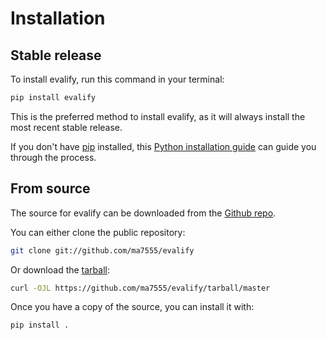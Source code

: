 # Installation

## Stable release

To install evalify, run this command in your
terminal:

```bash
pip install evalify
```

This is the preferred method to install evalify, as it will always install the most recent stable release.

If you don't have [pip][] installed, this [Python installation guide][]
can guide you through the process.

## From source

The source for evalify can be downloaded from
the [Github repo][].

You can either clone the public repository:

```bash
git clone git://github.com/ma7555/evalify
```

Or download the [tarball][]:

```bash
curl -OJL https://github.com/ma7555/evalify/tarball/master
```

Once you have a copy of the source, you can install it with:

```bash
pip install .
```

  [pip]: https://pip.pypa.io
  [Python installation guide]: http://docs.python-guide.org/en/latest/starting/installation/
  [Github repo]: https://github.com/%7B%7B%20cookiecutter.github_username%20%7D%7D/%7B%7B%20cookiecutter.project_slug%20%7D%7D
  [tarball]: https://github.com/%7B%7B%20cookiecutter.github_username%20%7D%7D/%7B%7B%20cookiecutter.project_slug%20%7D%7D/tarball/master

